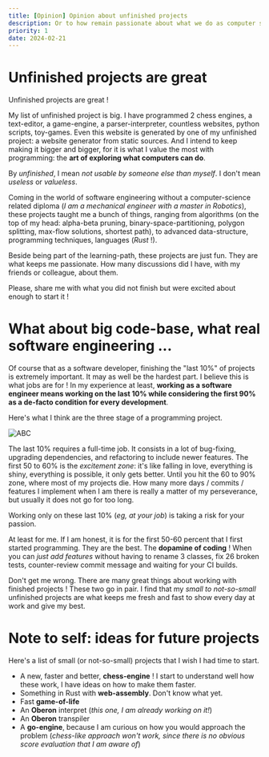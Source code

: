 ```yaml
---
title: [Opinion] Opinion about unfinished projects
description: Or to how remain passionate about what we do as computer scientist
priority: 1
date: 2024-02-21
---
```


# Unfinished projects are great

Unfinished projects are great !

My list of unfinished project is big. I have programmed 2 chess engines, a text-editor, a game-engine, a parser-interpreter, countless websites, python scripts, toy-games. Even this website is generated by one of my unfinished project: a website generator from static sources. And I intend to keep making it bigger and bigger, for it is what I value the most with programming: the **art of exploring what computers can do**.

By *unfinished*, I mean *not usable by someone else than myself*. I don't mean *useless* or *valueless*.

Coming in the world of software engineering without a computer-science related diploma (*I am a mechanical engineer with a master in Robotics*), these projects taught me a bunch of things, ranging from algorithms (on the top of my head: alpha-beta pruning, binary-space-partitioning, polygon splitting, max-flow solutions, shortest path), to advanced data-structure, programming techniques, languages (*Rust* !).

Beside being part of the learning-path, these projects are just fun. They are what keeps me passionate. How many discussions did I have, with my friends or colleague, about them.

Please, share me with what you did not finish but were excited about enough to start it !

# What about big code-base, what real software engineering ...

Of course that as a software developer, finishing the "last 10%" of projects is extremely important. It may as well be the hardest part. I believe this is what jobs are for ! In my experience at least, **working as a software engineer means working on the last 10% while considering the first 90% as a de-facto condition for every development**.

Here's what I think are the three stage of a programming project.

![ABC](../images/personal-projects.png)

The last 10% requires a full-time job. It consists in a lot of bug-fixing, upgrading dependencies, and refactoring to include newer features. The first 50 to 60% is the *excitement zone*: it's like falling in love, everything is shiny, everything is possible, it only gets better. Until you hit the 60 to 90% zone, where most of my projects die. How many more days / commits / features I implement when I am there is really a matter of my perseverance, but usually it does not go for too long.

Working only on these last 10% (*eg, at your job*) is taking a risk for your passion.

At least for me. If I am honest, it is for the first 50-60 percent that I first started programming. They are the best. The **dopamine of coding** ! When you can *just add features* without having to rename 3 classes, fix 26 broken tests, counter-review commit message and waiting for your CI builds.

Don't get me wrong. There are many great things about working with finished projects ! These two go in pair. I find that my *small to not-so-small* unfinished projects are what keeps me fresh and fast to show every day at work and give my best.

# Note to self: ideas for future projects

Here's a list of small (or not-so-small) projects that I wish I had time to start.

- A new, faster and better, **chess-engine** ! I start to understand well how these work, I have ideas on how to make them faster.
- Something in Rust with **web-assembly**. Don't know what yet.
- Fast **game-of-life**
- An **Oberon** interpret (*this one, I am already working on it!*)
- An **Oberon** transpiler
- A **go-engine**, because I am curious on how you would approach the problem (*chess-like approach won't work, since there is no obvious score evaluation that I am aware of*)

